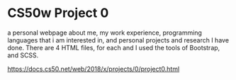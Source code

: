 # CS50w Project 0
a personal webpage about me, my work experience, programming languages that i am interested in, and personal projects and research I have done. There are 4 HTML files, for each and I used the tools of Bootstrap, and SCSS. 

https://docs.cs50.net/web/2018/x/projects/0/project0.html
